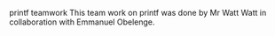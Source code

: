 printf teamwork
This team work on printf was done by Mr Watt Watt in collaboration with Emmanuel Obelenge.
